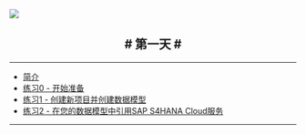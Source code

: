 <!-- docs/_sidebar.md -->

![](vx_images/288853594065488.png)

<h2 style="text-align: center;"># 第一天 #</h2>

---

* [简介](/)
* [练习0 - 开始准备](/Exercise%200%20-%20Getting%20Started%20-%20Preparation.md)
* [练习1 - 创建新项目并创建数据模型](Exercise%201%20-%20Create%20a%20%20New%20Project%20and%20Create%20a%20Data%20Model.md)
* [练习2 - 在您的数据模型中引用SAP S4HANA Cloud服务](Exercise%202%20-%20Refer%20to%20an%20SAP%20S4HANA%20Cloud%20Service%20in%20Your%20Data%20Model.md)

---
<br>
<br>
<!--
<h2 style="text-align: center;"># 第二天 #</h2>

---

* [练习3 - 创建列表报告UI应用，并部署到SAP BTP上的PostgreSQL](Exercise%203%20-%20Create%20a%20List%20Report%20UI%20Application%20and%20Deploy%20to%20PostgreSQL%20on%20SAP%20BTP,%20hyperscaler%20option.md)
* [练习4 - 使用UI适配增强Fiori Elements](Exercise%204%20-%20Enhance%20Fiori%20Elements%20with%20UI%20Adaption)
* [练习5 - 向应用添加单元测试](Exercise%205%20-%20Add%20Unit%20Test%20to%20the%20Application.md)


<br>
<br>

---

<br>
<br>

<h2 style="text-align: center;"># 第三天 #</h2>

---

* [练习6 - 在CAP中实现角色和授权检查](Exercise%206%20-%20Implement%20Roles%20and%20Authorization%20Checks%20In%20CAP.md) 
* [练习7 - 与SAP Build Work Zone集成](Exercise%207%20-%20Integrate%20with%20SAP%20Build%20Work%20Zone.md) 
[练习8 - 使用SAP Build Code和Joule copilot创建应用](Exercise%208%20-%20Create%20App%20with%20SAP%20Build%20Code%20and%20Joule%20copilot.md) 

-->
---